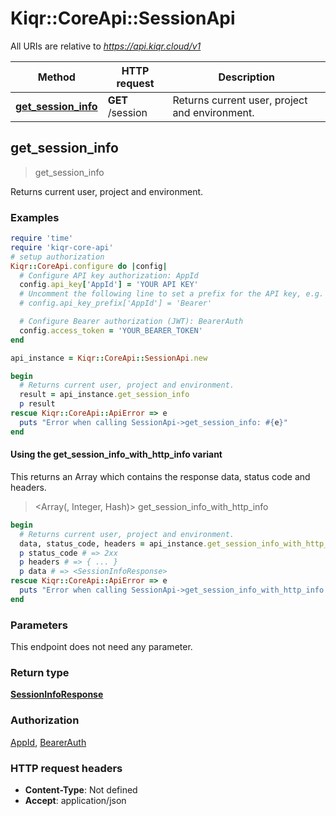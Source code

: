 # Kiqr::CoreApi::SessionApi

All URIs are relative to *https://api.kiqr.cloud/v1*

| Method | HTTP request | Description |
| ------ | ------------ | ----------- |
| [**get_session_info**](SessionApi.md#get_session_info) | **GET** /session | Returns current user, project and environment. |


## get_session_info

> <SessionInfoResponse> get_session_info

Returns current user, project and environment.

### Examples

```ruby
require 'time'
require 'kiqr-core-api'
# setup authorization
Kiqr::CoreApi.configure do |config|
  # Configure API key authorization: AppId
  config.api_key['AppId'] = 'YOUR API KEY'
  # Uncomment the following line to set a prefix for the API key, e.g. 'Bearer' (defaults to nil)
  # config.api_key_prefix['AppId'] = 'Bearer'

  # Configure Bearer authorization (JWT): BearerAuth
  config.access_token = 'YOUR_BEARER_TOKEN'
end

api_instance = Kiqr::CoreApi::SessionApi.new

begin
  # Returns current user, project and environment.
  result = api_instance.get_session_info
  p result
rescue Kiqr::CoreApi::ApiError => e
  puts "Error when calling SessionApi->get_session_info: #{e}"
end
```

#### Using the get_session_info_with_http_info variant

This returns an Array which contains the response data, status code and headers.

> <Array(<SessionInfoResponse>, Integer, Hash)> get_session_info_with_http_info

```ruby
begin
  # Returns current user, project and environment.
  data, status_code, headers = api_instance.get_session_info_with_http_info
  p status_code # => 2xx
  p headers # => { ... }
  p data # => <SessionInfoResponse>
rescue Kiqr::CoreApi::ApiError => e
  puts "Error when calling SessionApi->get_session_info_with_http_info: #{e}"
end
```

### Parameters

This endpoint does not need any parameter.

### Return type

[**SessionInfoResponse**](SessionInfoResponse.md)

### Authorization

[AppId](../README.md#AppId), [BearerAuth](../README.md#BearerAuth)

### HTTP request headers

- **Content-Type**: Not defined
- **Accept**: application/json

